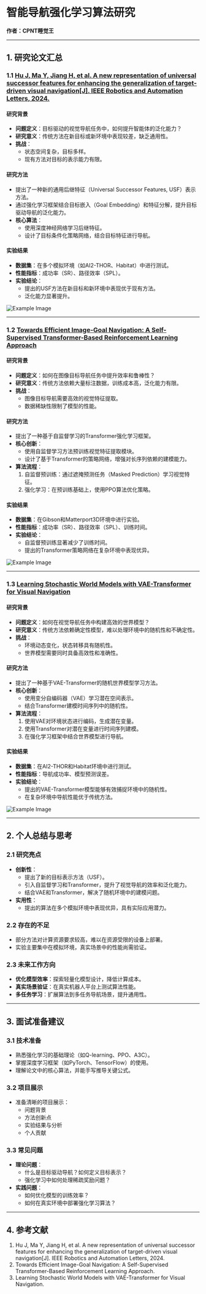 # 智能导航强化学习算法研究  
**作者：CPNT睡觉王**  

---  

## 1. 研究论文汇总  

### 1.1 [Hu J, Ma Y, Jiang H, et al. A new representation of universal successor features for enhancing the generalization of target-driven visual navigation[J]. IEEE Robotics and Automation Letters, 2024.](#)  
#### 研究背景  
- **问题定义**：目标驱动的视觉导航任务中，如何提升智能体的泛化能力？  
- **研究意义**：传统方法在新目标或新环境中表现较差，缺乏通用性。  
- **挑战**：  
  - 状态空间复杂，目标多样。  
  - 现有方法对目标的表示能力有限。  

#### 研究方法  
- 提出了一种新的通用后继特征（Universal Successor Features, USF）表示方法。  
- 通过强化学习框架结合目标嵌入（Goal Embedding）和特征分解，提升目标驱动导航的泛化能力。  
- **核心算法**：  
  - 使用深度神经网络学习后继特征。  
  - 设计了目标条件化策略网络，结合目标特征进行导航。  

#### 实验结果  
- **数据集**：在多个模拟环境（如AI2-THOR、Habitat）中进行测试。  
- **性能指标**：成功率（SR）、路径效率（SPL）。  
- **实验结论**：  
  - 提出的USF方法在新目标和新环境中表现优于现有方法。  
  - 泛化能力显著提升。  

![Example Image](SF.jpg)  

---  

### 1.2 [Towards Efficient Image-Goal Navigation: A Self-Supervised Transformer-Based Reinforcement Learning Approach](#)  
#### 研究背景  
- **问题定义**：如何在图像目标导航任务中提升效率和鲁棒性？  
- **研究意义**：传统方法依赖大量标注数据，训练成本高，泛化能力有限。  
- **挑战**：  
  - 图像目标导航需要高效的视觉特征提取。  
  - 数据稀缺性限制了模型的性能。  

#### 研究方法  
- 提出了一种基于自监督学习的Transformer强化学习框架。  
- **核心创新**：  
  - 使用自监督学习方法预训练视觉特征提取模块。  
  - 设计了基于Transformer的策略网络，增强对长序列依赖的建模能力。  
- **算法流程**：  
  1. 自监督预训练：通过遮掩预测任务（Masked Prediction）学习视觉特征。  
  2. 强化学习：在预训练基础上，使用PPO算法优化策略。  

#### 实验结果  
- **数据集**：在Gibson和Matterport3D环境中进行实验。  
- **性能指标**：成功率（SR）、路径效率（SPL）、训练时间。  
- **实验结论**：  
  - 自监督预训练显著减少了训练时间。  
  - 提出的Transformer策略网络在复杂环境中表现优异。  

![Example Image](Masked.jpg)  

---  

### 1.3 [Learning Stochastic World Models with VAE-Transformer for Visual Navigation](#)  
#### 研究背景  
- **问题定义**：如何在视觉导航任务中构建高效的世界模型？  
- **研究意义**：传统方法依赖确定性模型，难以处理环境中的随机性和不确定性。  
- **挑战**：  
  - 环境动态变化，状态转移具有随机性。  
  - 世界模型需要同时具备高效性和准确性。  

#### 研究方法  
- 提出了一种基于VAE-Transformer的随机世界模型学习方法。  
- **核心创新**：  
  - 使用变分自编码器（VAE）学习潜在空间表示。  
  - 结合Transformer建模时间序列中的随机性。  
- **算法流程**：  
  1. 使用VAE对环境状态进行编码，生成潜在变量。  
  2. 使用Transformer对潜在变量进行时间序列建模。  
  3. 在强化学习框架中结合世界模型进行导航。  

#### 实验结果  
- **数据集**：在AI2-THOR和Habitat环境中进行测试。  
- **性能指标**：导航成功率、模型预测误差。  
- **实验结论**：  
  - 提出的VAE-Transformer模型能够有效捕捉环境中的随机性。  
  - 在复杂环境中导航性能优于传统方法。  

![Example Image](Network.jpg)  

---  

## 2. 个人总结与思考  

### 2.1 研究亮点  
- **创新性**：  
  - 提出了新的目标表示方法（USF）。  
  - 引入自监督学习和Transformer，提升了视觉导航的效率和泛化能力。  
  - 结合VAE和Transformer，解决了随机环境中的建模问题。  
- **实用性**：  
  - 提出的算法在多个模拟环境中表现优异，具有实际应用潜力。  

### 2.2 存在的不足  
- 部分方法对计算资源要求较高，难以在资源受限的设备上部署。  
- 实验主要集中在模拟环境，真实场景中的性能尚需验证。  

### 2.3 未来工作方向  
- **优化模型效率**：探索轻量化模型设计，降低计算成本。  
- **真实场景验证**：在真实机器人平台上测试算法性能。  
- **多任务学习**：扩展算法到多任务导航场景，提升通用性。  

---  

## 3. 面试准备建议  

### 3.1 技术准备  
- 熟悉强化学习的基础理论（如Q-learning、PPO、A3C）。  
- 掌握深度学习框架（如PyTorch、TensorFlow）的使用。  
- 理解论文中的核心算法，并能手写推导关键公式。  

### 3.2 项目展示  
- 准备清晰的项目展示：  
  - 问题背景  
  - 方法创新点  
  - 实验结果与分析  
  - 个人贡献  

### 3.3 常见问题  
- **理论问题**：  
  - 什么是目标驱动导航？如何定义目标表示？  
  - 强化学习中如何处理稀疏奖励问题？  
- **实践问题**：  
  - 如何优化模型的训练效率？  
  - 如何在真实环境中部署强化学习算法？  

---  

## 4. 参考文献  
1. Hu J, Ma Y, Jiang H, et al. A new representation of universal successor features for enhancing the generalization of target-driven visual navigation[J]. IEEE Robotics and Automation Letters, 2024.  
2. Towards Efficient Image-Goal Navigation: A Self-Supervised Transformer-Based Reinforcement Learning Approach.  
3. Learning Stochastic World Models with VAE-Transformer for Visual Navigation.
